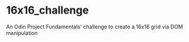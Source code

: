 # 16x16_challenge
An Odin Project Fundamentals' challenge to create a 16x16 grid via DOM manipulation
